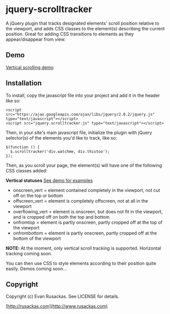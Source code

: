 # jquery-scrolltracker
A jQuery plugin that tracks designated elements' scroll position relative to the viewport, and adds CSS classes to the element(s) describing the current position. Great for adding CSS transitions to elements as they appear/disappear from view. 
## Demo
[Vertical scrolling demo](https://rusackas.github.io/jquery-scrolltracker/demos/index.html)
## Installation
To install, copy the javascript file into your project and add it in the header like so:

    <script src="https://ajax.googleapis.com/ajax/libs/jquery/2.0.2/jquery.js" type="text/javascript"></script>
    <script src="jquery.scrolltracker.js" type="text/javascript"></script>

Then, in your site's main javascript file, initialize the plugin with jQuery selector(s) of the elements you'd like to track, like so:

    $(function () {
      $.scrolltracker('div.watchme, div.thistoo');
    });

Then, as you scroll your page, the element(s) will have one of the following CSS classes added:

**Vertical statuses** [See demo for examples](https://rusackas.github.io/jquery-scrolltracker/demos/index.html)
* onscreen_vert = element contained completely in the viewport, not cut off on the top or bottom
* offscreen_vert = element is completely offscreen, not at all in the viewport
* overflowing_vert = element is onscreen, but does not fit in the viewport, and is cropped off on both the top and bottom
* onfromtop = element is partly onscreen, partly cropped off at the top of the viewport
* onfrombottom = element is partly onscreen, partly cropped off at the bottom of the viewport

**NOTE:** At the moment, only vertical scroll tracking is supported. Horizontal tracking coming soon.

You can then use CSS to style elements according to their position quite easily. Demos coming soon...

## Copyright

Copyright (c) Evan Rusackas. See LICENSE for details.

[http://rusackas.com](http://www.rusackas.com)
